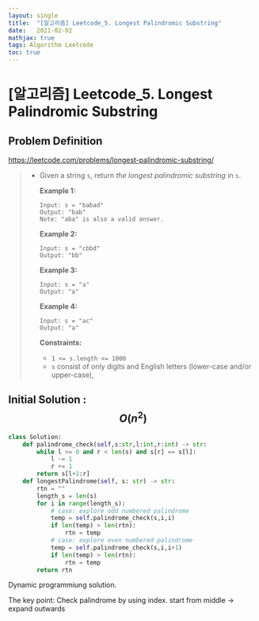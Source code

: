 ```yaml
---
layout: single
title:  "[알고리즘] Leetcode_5. Longest Palindromic Substring"
date:   2021-02-02
mathjax: true
tags: Algorithm Leetcode
toc: true
---
```

# [알고리즘] Leetcode_5. Longest Palindromic Substring

## Problem Definition

https://leetcode.com/problems/longest-palindromic-substring/

 > - Given a string `s`, return *the longest palindromic substring* in `s`.
 >
 >    
 >
 >   **Example 1:**
 >
 >   ```
 >   Input: s = "babad"
 >   Output: "bab"
 >   Note: "aba" is also a valid answer.
 >   ```
 >
 >   **Example 2:**
 >
 >   ```
 >   Input: s = "cbbd"
 >   Output: "bb"
 >   ```
 >
 >   **Example 3:**
 >
 >   ```
 >   Input: s = "a"
 >   Output: "a"
 >   ```
 >
 >   **Example 4:**
 >
 >   ```
 >   Input: s = "ac"
 >   Output: "a"
 >   ```
 >
 >    
 >
 >   **Constraints:**
 >
 >   - `1 <= s.length <= 1000`
 >   - `s` consist of only digits and English letters (lower-case and/or upper-case),

## Initial Solution : $$O(n^2)$$

```python
class Solution:
    def palindrome_check(self,s:str,l:int,r:int) -> str:
        while l >= 0 and r < len(s) and s[r] == s[l]:
            l -= 1
            r += 1
        return s[l+1:r]
    def longestPalindrome(self, s: str) -> str:
        rtn = ""
        length_s = len(s)
        for i in range(length_s):
            # case: explore odd numbered palindrome
            temp = self.palindrome_check(s,i,i)
            if len(temp) > len(rtn):
                rtn = temp
            # case: explore even numbered palindrome
            temp = self.palindrome_check(s,i,i+1)
            if len(temp) > len(rtn):
                rtn = temp
        return rtn
```

Dynamic programmiung solution. 

The key point: Check palindrome by using index. start from middle -> expand outwards 